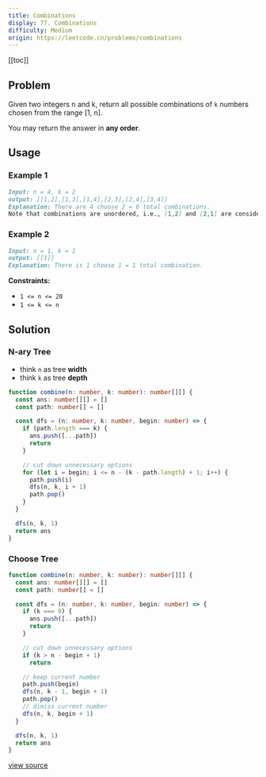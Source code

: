 ```yaml
---
title: Combinations
display: 77. Combinations
difficulty: Medium
origin: https://leetcode.cn/problems/combinations
---
```


[[toc]]

## Problem

Given two integers n and k, return all possible combinations of `k` numbers chosen from the range [1, n].

You may return the answer in **any order**.

## Usage

### Example 1

```md
Input: n = 4, k = 2
output: [[1,2],[1,3],[1,4],[2,3],[2,4],[3,4]]
Explanation: There are 4 choose 2 = 6 total combinations.
Note that combinations are unordered, i.e., [1,2] and [2,1] are considered to be the same combination.
```

### Example 2

```md
Input: n = 1, k = 1
output: [[1]]
Explanation: There is 1 choose 1 = 1 total combination.
```

**Constraints:**

- <code>1 &lt;= n &lt;= 20</code>
- <code>1 &lt;= k &lt;= n</code>

## Solution

### N-ary Tree

- think `n` as tree **width**
- think `k` as tree **depth**

```ts
function combine(n: number, k: number): number[][] {
  const ans: number[][] = []
  const path: number[] = []

  const dfs = (n: number, k: number, begin: number) => {
    if (path.length === k) {
      ans.push([...path])
      return
    }

    // cut down unnecessary options
    for (let i = begin; i <= n - (k - path.length) + 1; i++) {
      path.push(i)
      dfs(n, k, i + 1)
      path.pop()
    }
  }

  dfs(n, k, 1)
  return ans
}
```

### Choose Tree

```ts
function combine(n: number, k: number): number[][] {
  const ans: number[][] = []
  const path: number[] = []

  const dfs = (n: number, k: number, begin: number) => {
    if (k === 0) {
      ans.push([...path])
      return
    }

    // cut down unnecessary options
    if (k > n - begin + 1)
      return

    // keep current number
    path.push(begin)
    dfs(n, k - 1, begin + 1)
    path.pop()
    // dimiss current number
    dfs(n, k, begin + 1)
  }

  dfs(n, k, 1)
  return ans
}
```

[view source](https://leetcode.cn/problems/combinations)
